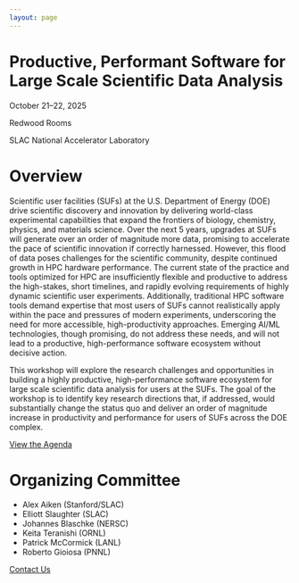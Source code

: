 ```yaml
---
layout: page
---
```


<h1 class="h1-display text-center">Productive, Performant Software for Large Scale Scientific Data Analysis</h1>

<div class="mx-5 my-5 p-4 text-center text-white rounded-3" style="background: rgb(var(--bs-primary-rgb));">
  <p class="lead">October 21&ndash;22, 2025</p>
  <p class="lead">Redwood Rooms</p>
  <p class="lead mb-0">SLAC National Accelerator Laboratory</p>
</div>

# Overview

Scientific user facilities (SUFs) at the U.S. Department of Energy (DOE) drive scientific discovery and innovation by delivering world-class experimental capabilities that expand the frontiers of biology, chemistry, physics, and materials science. Over the next 5 years, upgrades at SUFs will generate over an order of magnitude more data, promising to accelerate the pace of scientific innovation if correctly harnessed. However, this flood of data poses challenges for the scientific community, despite continued growth in HPC hardware performance. The current state of the practice and tools optimized for HPC are insufficiently flexible and productive to address the high-stakes, short timelines, and rapidly evolving requirements of highly dynamic scientific user experiments. Additionally, traditional HPC software tools demand expertise that most users of SUFs cannot realistically apply within the pace and pressures of modern experiments, underscoring the need for more accessible, high-productivity approaches. Emerging AI/ML technologies, though promising, do not address these needs, and will not lead to a productive, high-performance software ecosystem without decisive action.

This workshop will explore the research challenges and opportunities in building a highly productive, high-performance software ecosystem for large scale scientific data analysis for users at the SUFs. The goal of the workshop is to identify key research directions that, if addressed, would substantially change the status quo and deliver an order of magnitude increase in productivity and performance for users of SUFs across the DOE complex.

<div class="text-center my-4">
  <a class="btn btn-primary btn-lg" role="button" href="{{ "/agenda" | relative_url }}">View the Agenda</a>
</div>

# Organizing Committee

 * Alex Aiken (Stanford/SLAC)
 * Elliott Slaughter (SLAC)
 * Johannes Blaschke (NERSC)
 * Keita Teranishi (ORNL)
 * Patrick McCormick (LANL)
 * Roberto Gioiosa (PNNL)

<div class="text-center mt-4 mb-1">
  <a class="btn btn-primary btn-lg" role="button" href="mailto:eslaught@slac.stanford.edu">Contact Us</a>
</div>
